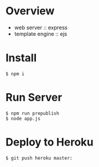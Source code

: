 # Overview

- web server :: express
- template engine :: ejs

# Install 

```
$ npm i 
```

# Run Server

```
$ npm run prepublish
$ node app.js
```

# Deploy to Heroku

```
$ git push heroku master:
```
